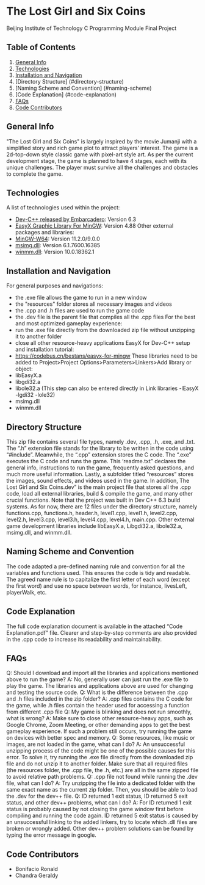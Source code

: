 # The Lost Girl and Six Coins

Beijing Institute of Technology
C Programming Module Final Project

## Table of Contents

1. [General Info](#general-info)
2. [Technologies](#technologies)
3. [Installation and Navigation](#installation-and-navigation)
4. [Directory Structure] (#directory-structure)
5. [Naming Scheme and Convention] (#naming-scheme)
6. [Code Explanation] (#code-explanation)
7. [FAQs](#faqs)
8. [Code Contributors](#code-contributors)

## General Info

"The Lost Girl and Six Coins" is largely inspired by the movie Jumanji with a simplified story and
rich game plot to attract players’ interest. The game is a 2d-top-down style classic game with
pixel-art style art. As per the current development stage, the game is planned to have 4 stages,
each with its unique challenges. The player must survive all the challenges and obstacles to
complete the game.

## Technologies

A list of technologies used within the project:
- [Dev-C++ released by Embarcadero](https://appzip.cn/devcpp/w): Version 6.3
- [EasyX Graphic Library For MinGW](https://codebus.cn/f/a/0/0/488/easyx4mingw.zip): Version
4.88
Other external packages and libraries:
- [MinGW-W64](https://www.mingw-w64.org/): Version 11.2.0/9.0.0
- [msimg.dll](https://www.dlldownloader.com/msimg32-dll/): Version 6.1.7600.16385
- [winmm.dll](https://www.dll-files.com/winmm.dll.html): Version 10.0.18362.1

## Installation and Navigation

For general purposes and navigations:
- the .exe file allows the game to run in a new window
- the "resources" folder stores all necessary images and videos
- the .cpp and .h files are used to run the game code
- the .dev file is the parent file that compiles all the .cpp files
For the best and most optimized gameplay experience:
- run the .exe file directly from the downloaded zip file without unzipping it to another folder
- close all other resource-heavy applications
EasyX for Dev-C++ setup and installation tutorial:
- https://codebus.cn/bestans/easyx-for-mingw
These libraries need to be added to Project>Project Options>Parameters>Linkers>Add library
or object:
- libEasyX.a
- libgdi32.a
- libole32.a
(This step can also be entered directly in Link libraries -lEasyX -lgdi32 -lole32)
- msimg.dll
- winmm.dll

## Directory Structure

This zip file contains several file types, namely .dev, .cpp, .h, .exe, and .txt. The “.h” extension
file stands for the library to be written in the code using “#include”. Meanwhile, the “.cpp”
extension stores the C code. The “.exe” executes the C code and runs the game. This
‘readme.txt” declares the general info, instructions to run the game, frequently asked questions,
and much more useful information. Lastly, a subfolder titled “resources” stores the images,
sound effects, and videos used in the game.
In addition, The Lost Girl and Six Coins.dev” is the main project file that stores all the .cpp code,
load all external libraries, build & compile the game, and many other crucial functions. Note that
the project was built in Dev C++ 6.3 build systems. As for now, there are 12 files under the
directory structure, namely functions.cpp, functions.h, header.h, level1.cpp, level1.h, level2.cpp,
level2.h, level3.cpp, level3.h, level4.cpp, level4.h, main.cpp. Other external game development
libraries include libEasyX.a, Libgdi32.a, libole32.a, msimg.dll, and winmm.dll.

## Naming Scheme and Convention

The code adapted a pre-defined naming rule and convention for all the variables and functions
used. This ensures the code is tidy and readable. The agreed name rule is to capitalize the first
letter of each word (except the first word) and use no space between words, for instance,
livesLeft, playerWalk, etc.

## Code Explanation

The full code explanation document is available in the attached “Code Explanation.pdf” file.
Clearer and step-by-step comments are also provided in the .cpp code to increase its readability
and maintainability.

## FAQs

Q: Should I download and import all the libraries and applications mentioned above to run the
game?
A: No, generally user can just run the .exe file to play the game. The libraries and applications
above are used for changing and testing the source code.
Q: What is the difference between the .cpp and .h files included in the zip folder?
A: .cpp files contains the C code for the game, while .h files contain the header used for
accessing a function from different .cpp file
Q: My game is blinking and does not run smoothly, what is wrong?
A: Make sure to close other resource-heavy apps, such as Google Chrome, Zoom Meeting, or
other demanding apps to get the best gameplay experience. If such a problem still occurs, try
running the game on devices with better spec and memory.
Q: Some resources, like music or images, are not loaded in the game, what can I do?
A: An unsuccessful unzipping process of the code might be one of the possible causes for this
error. To solve it, try running the .exe file directly from the downloaded zip file and do not unzip
it to another folder. Make sure that all required files (the resources folder, the .cpp file, the .h,
etc.) are all in the same zipped file to avoid relative path problems.
Q: .cpp file not found while running the .dev file, what can I do?
A: Try unzipping the file into a dedicated folder with the same exact name as the current zip
folder. Then, you should be able to load the .dev for the dev++ file.
Q: ID returned 1 exit status, ID returned 5 exit status, and other dev++ problems, what can I do?
A: For ID returned 1 exit status is probably caused by not closing the game window first before
compiling and running the code again. ID returned 5 exit status is caused by an unsuccessful
linking to the added linkers, try to locate which .dll files are broken or wrongly added. Other
dev++ problem solutions can be found by typing the error message in google.

## Code Contributors

- Bonifacio Ronald
- Chandra Geraldy

